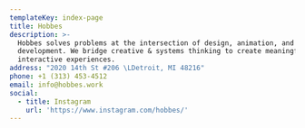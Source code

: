 ```yaml
---
templateKey: index-page
title: Hobbes
description: >-
  Hobbes solves problems at the intersection of design, animation, and product
  development. We bridge creative & systems thinking to create meaningful
  interactive experiences.
address: "2020 14th St #206 \LDetroit, MI 48216"
phone: +1 (313) 453-4512
email: info@hobbes.work
social:
  - title: Instagram
    url: 'https://www.instagram.com/hobbes/'
---
```



